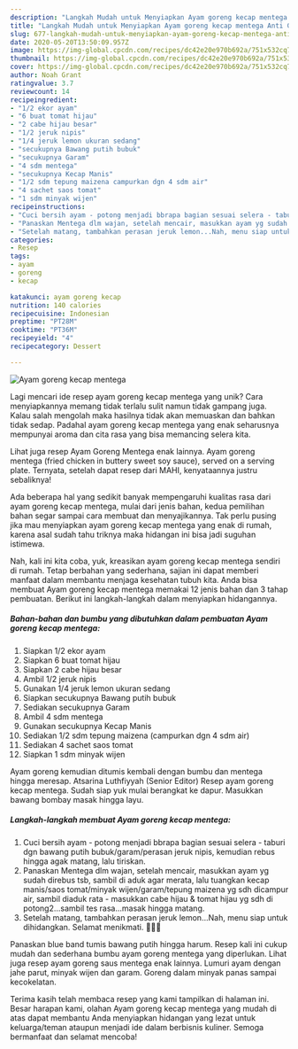 ```yaml
---
description: "Langkah Mudah untuk Menyiapkan Ayam goreng kecap mentega Anti Gagal"
title: "Langkah Mudah untuk Menyiapkan Ayam goreng kecap mentega Anti Gagal"
slug: 677-langkah-mudah-untuk-menyiapkan-ayam-goreng-kecap-mentega-anti-gagal
date: 2020-05-20T13:50:09.957Z
image: https://img-global.cpcdn.com/recipes/dc42e20e970b692a/751x532cq70/ayam-goreng-kecap-mentega-foto-resep-utama.jpg
thumbnail: https://img-global.cpcdn.com/recipes/dc42e20e970b692a/751x532cq70/ayam-goreng-kecap-mentega-foto-resep-utama.jpg
cover: https://img-global.cpcdn.com/recipes/dc42e20e970b692a/751x532cq70/ayam-goreng-kecap-mentega-foto-resep-utama.jpg
author: Noah Grant
ratingvalue: 3.7
reviewcount: 14
recipeingredient:
- "1/2 ekor ayam"
- "6 buat tomat hijau"
- "2 cabe hijau besar"
- "1/2 jeruk nipis"
- "1/4 jeruk lemon ukuran sedang"
- "secukupnya Bawang putih bubuk"
- "secukupnya Garam"
- "4 sdm mentega"
- "secukupnya Kecap Manis"
- "1/2 sdm tepung maizena campurkan dgn 4 sdm air"
- "4 sachet saos tomat"
- "1 sdm minyak wijen"
recipeinstructions:
- "Cuci bersih ayam - potong menjadi bbrapa bagian sesuai selera - taburi dgn bawang putih bubuk/garam/perasan jeruk nipis, kemudian rebus hingga agak matang, lalu tiriskan."
- "Panaskan Mentega dlm wajan, setelah mencair, masukkan ayam yg sudah direbus tsb, sambil di aduk agar merata, lalu tuangkan kecap manis/saos tomat/minyak wijen/garam/tepung maizena yg sdh dicampur air, sambil diaduk rata - masukkan cabe hijau &amp; tomat hijau yg sdh di potong2...sambil tes rasa...masak hingga matang."
- "Setelah matang, tambahkan perasan jeruk lemon...Nah, menu siap untuk dihidangkan. Selamat menikmati. 👨🏽‍🍳"
categories:
- Resep
tags:
- ayam
- goreng
- kecap

katakunci: ayam goreng kecap 
nutrition: 140 calories
recipecuisine: Indonesian
preptime: "PT28M"
cooktime: "PT36M"
recipeyield: "4"
recipecategory: Dessert

---
```



![Ayam goreng kecap mentega](https://img-global.cpcdn.com/recipes/dc42e20e970b692a/751x532cq70/ayam-goreng-kecap-mentega-foto-resep-utama.jpg)

Lagi mencari ide resep ayam goreng kecap mentega yang unik? Cara menyiapkannya memang tidak terlalu sulit namun tidak gampang juga. Kalau salah mengolah maka hasilnya tidak akan memuaskan dan bahkan tidak sedap. Padahal ayam goreng kecap mentega yang enak seharusnya mempunyai aroma dan cita rasa yang bisa memancing selera kita.

Lihat juga resep Ayam Goreng Mentega enak lainnya. Ayam goreng mentega (fried chicken in buttery sweet soy sauce), served on a serving plate. Ternyata, setelah dapat resep dari MAHI, kenyataannya justru sebaliknya!

Ada beberapa hal yang sedikit banyak mempengaruhi kualitas rasa dari ayam goreng kecap mentega, mulai dari jenis bahan, kedua pemilihan bahan segar sampai cara membuat dan menyajikannya. Tak perlu pusing jika mau menyiapkan ayam goreng kecap mentega yang enak di rumah, karena asal sudah tahu triknya maka hidangan ini bisa jadi suguhan istimewa.


Nah, kali ini kita coba, yuk, kreasikan ayam goreng kecap mentega sendiri di rumah. Tetap berbahan yang sederhana, sajian ini dapat memberi manfaat dalam membantu menjaga kesehatan tubuh kita. Anda bisa membuat Ayam goreng kecap mentega memakai 12 jenis bahan dan 3 tahap pembuatan. Berikut ini langkah-langkah dalam menyiapkan hidangannya.

<!--inarticleads1-->

##### Bahan-bahan dan bumbu yang dibutuhkan dalam pembuatan Ayam goreng kecap mentega:

1. Siapkan 1/2 ekor ayam
1. Siapkan 6 buat tomat hijau
1. Siapkan 2 cabe hijau besar
1. Ambil 1/2 jeruk nipis
1. Gunakan 1/4 jeruk lemon ukuran sedang
1. Siapkan secukupnya Bawang putih bubuk
1. Sediakan secukupnya Garam
1. Ambil 4 sdm mentega
1. Gunakan secukupnya Kecap Manis
1. Sediakan 1/2 sdm tepung maizena (campurkan dgn 4 sdm air)
1. Sediakan 4 sachet saos tomat
1. Siapkan 1 sdm minyak wijen


Ayam goreng kemudian ditumis kembali dengan bumbu dan mentega hingga meresap. Atsarina Luthfiyyah (Senior Editor) Resep ayam goreng kecap mentega. Sudah siap yuk mulai berangkat ke dapur. Masukkan bawang bombay masak hingga layu. 

<!--inarticleads2-->

##### Langkah-langkah membuat Ayam goreng kecap mentega:

1. Cuci bersih ayam - potong menjadi bbrapa bagian sesuai selera - taburi dgn bawang putih bubuk/garam/perasan jeruk nipis, kemudian rebus hingga agak matang, lalu tiriskan.
1. Panaskan Mentega dlm wajan, setelah mencair, masukkan ayam yg sudah direbus tsb, sambil di aduk agar merata, lalu tuangkan kecap manis/saos tomat/minyak wijen/garam/tepung maizena yg sdh dicampur air, sambil diaduk rata - masukkan cabe hijau &amp; tomat hijau yg sdh di potong2...sambil tes rasa...masak hingga matang.
1. Setelah matang, tambahkan perasan jeruk lemon...Nah, menu siap untuk dihidangkan. Selamat menikmati. 👨🏽‍🍳


Panaskan blue band tumis bawang putih hingga harum. Resep kali ini cukup mudah dan sederhana bumbu ayam goreng mentega yang diperlukan. Lihat juga resep ayam goreng saus mentega enak lainnya. Lumuri ayam dengan jahe parut, minyak wijen dan garam. Goreng dalam minyak panas sampai kecokelatan. 

Terima kasih telah membaca resep yang kami tampilkan di halaman ini. Besar harapan kami, olahan Ayam goreng kecap mentega yang mudah di atas dapat membantu Anda menyiapkan hidangan yang lezat untuk keluarga/teman ataupun menjadi ide dalam berbisnis kuliner. Semoga bermanfaat dan selamat mencoba!
